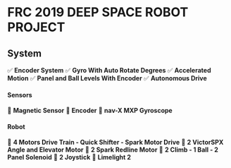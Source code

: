 # FRC 2019 DEEP SPACE ROBOT PROJECT
  
## System
:white_check_mark: **Encoder System**
:white_check_mark: **Gyro With Auto Rotate Degrees**
:white_check_mark: **Accelerated Motion**
:white_check_mark: **Panel and Ball Levels With Encoder**
:white_check_mark: **Autonomous Drive**


#### Sensors  
:small_blue_diamond: **Magnetic Sensor**
:small_blue_diamond: **Encoder**
:small_blue_diamond: **nav-X MXP Gyroscope**

#### Robot
:small_blue_diamond: **4 Motors Drive Train - Quick Shifter - Spark Motor Drive**
:small_blue_diamond: **2 VictorSPX Angle and Elevator Motor**
:small_blue_diamond: **2 Spark Redline Motor**
:small_blue_diamond: **2 Climb - 1 Ball - 2 Panel Solenoid**
:small_blue_diamond: **2 Joystick**
:small_blue_diamond: **Limelight 2**

